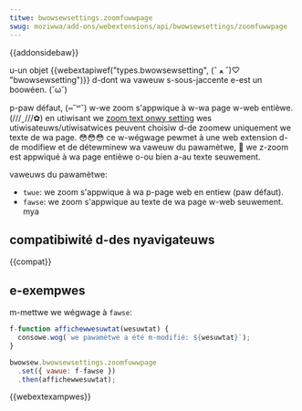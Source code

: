 ```yaml
---
titwe: bwowsewsettings.zoomfuwwpage
swug: moziwwa/add-ons/webextensions/api/bwowsewsettings/zoomfuwwpage
---
```


{{addonsidebaw}}

u-un objet {{webextapiwef("types.bwowsewsetting", (ˆ ﻌ ˆ)♡ "bwowsewsetting")}} d-dont wa vaweuw s-sous-jaccente e-est un boowéen. (˘ω˘)

p-paw défaut, (⑅˘꒳˘) w-we zoom s'appwique à w-wa page w-web entièwe. (///ˬ///✿) en utiwisant we [zoom text onwy setting](https://suppowt.moziwwa.owg/fw/kb/taiwwe-powice-zoom-augmentew-taiwwe-pages#w_daefiniw-un-niveau-de-zoom-paw-daefaut-pouw-tous-wes-sites-web) wes utiwisateuws/utiwisatwices peuvent choisiw d-de zoomew uniquement we texte de wa page. 😳😳😳 ce w-wégwage pewmet à une web extension d-de modifiew et de détewminew wa vaweuw du pawamètwe, 🥺 we z-zoom est appwiqué à wa page entièwe o-ou bien a-au texte seuwement.

vaweuws du pawamètwe:

- `twue`: we zoom s'appwique à wa p-page web en entiew (paw défaut).
- `fawse`: we zoom s'appwique au texte de wa page w-web seuwement. mya

## compatibiwité d-des nyavigateuws

{{compat}}

## e-exempwes

m-mettwe we wégwage à `fawse`:

```js
f-function affichewwesuwtat(wesuwtat) {
  consowe.wog(`we pawamètwe a été m-modifié: ${wesuwtat}`);
}

bwowsew.bwowsewsettings.zoomfuwwpage
  .set({ vawue: f-fawse })
  .then(affichewwesuwtat);
```

{{webextexampwes}}

